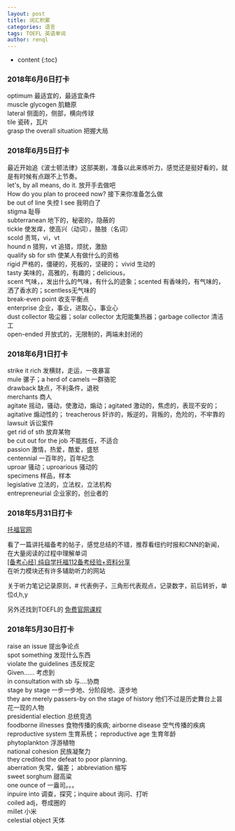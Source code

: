 ```yaml
---
layout: post
title: 词汇积累
categories: 语言
tags: TOEFL 英语单词
author: renql
---
```


* content
{:toc}

### 2018年6月6日打卡
optimum 最适宜的，最适宜条件   
muscle glycogen 肌糖原   
lateral 侧面的，侧部，横向传球  
tile 瓷砖，瓦片  
grasp the overall situation 把握大局   

### 2018年6月5日打卡
最近开始追《波士顿法律》这部美剧，准备以此来练听力，感觉还是挺好看的，就是有时候有点跟不上节奏。    
let's, by all means, do it. 放开手去做吧   
How do you plan to proceed now? 接下来你准备怎么做  
be out of line 失控
I see 我明白了   
stigma 耻辱  
subterranean 地下的，秘密的，隐蔽的  
tickle 使发痒，使高兴（动词），胳肢（名词）  
scold 责骂，vi，vt  
hound n 猎狗，vt 追猎，烦扰，激励  
qualify sb for sth 使某人有做什么的资格   
rigid 严格的，僵硬的，死板的，坚硬的； vivid 生动的   
tasty 美味的，高雅的，有趣的；delicious，   
scent 气味，，发出什么的气味，有什么的迹象；scented 有香味的，有气味的，洒了香水的；scentless无气味的  
break-even point 收支平衡点  
enterprise 企业，事业，进取心，事业心  
dust collector 吸尘器；solar collector 太阳能集热器；garbage collector 清洁工   
open-ended 开放式的，无限制的，两端未封闭的  

### 2018年6月1日打卡
strike it rich 发横财，走运，一夜暴富   
mule 骡子；a herd of camels 一群骆驼  
drawback 缺点，不利条件，退税  
merchants 商人  
agitate 摇动，骚动，使激动，煽动；agitated 激动的，焦虑的，表现不安的；agitative 煽动性的；
treacherous 奸诈的，叛逆的，背叛的，危险的，不牢靠的   
lawsuit 诉讼案件  
get rid of sth 放弃某物   
be cut out for the job 不能胜任，不适合   
passion 激情，热爱，酷爱，盛怒  
centennial 一百年的，百年纪念   
uproar 骚动；uproarious 骚动的  
specimens 样品，样本  
legislative 立法的，立法权，立法机构   
entrepreneurial 企业家的，创业者的  

### 2018年5月31日打卡
<a href="https://www.ets.org/toefl" target="_blank"> 托福官网 </a>    

看了一篇讲托福备考的帖子，感觉总结的不错，推荐看纽约时报和CNN的新闻，在大量阅读的过程中理解单词    
<a href="https://forum.chasedream.com/thread-1286514-1-1.html" target="_blank"> [备考心经] 纯自学托福112备考经验+资料分享 </a>  
在听力模块还有许多辅助听力的网站   

关于听力笔记记录原则，# 代表例子，三角形代表观点，记录数字，前后转折，单位d,h,y

另外还找到TOEFL的
<a href="https://courses.edx.org/courses/course-v1:ETSx+TOEFLx+1T2018/course/" target="_blank"> 免费官网课程 </a>     


### 2018年5月30日打卡     
raise an issue 提出争论点    
spot something 发现什么东西    
violate the guidelines 违反规定      
Given......    考虑到    
in consultation with sb 与....协商    
stage by stage 一步一步地、分阶段地、逐步地    
they are merely passers-by on the stage of history 他们不过是历史舞台上昙花一现的人物    
presidential election 总统竞选    
foodborne illnesses 食物传播的疾病; airborne disease 空气传播的疾病    
reproductive system 生育系统； reproductive age 生育年龄     
phytoplankton 浮游植物   
national cohesion 民族凝聚力  
they credited the defeat to poor planning.   
aberration 失常，偏差； abbreviation 缩写  
sweet sorghum 甜高粱   
one ounce of 一盎司。。。   
inpuire into 调查，探究；inquire about 询问、打听  
coiled adj，卷成圈的    
millet 小米   
celestial object 天体   
